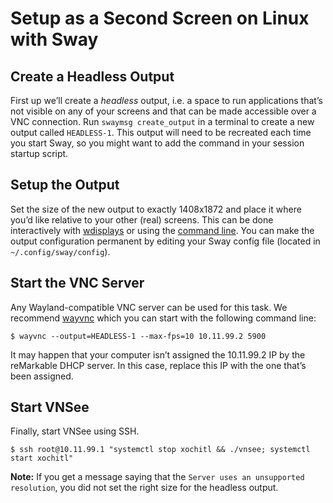 # Setup as a Second Screen on Linux with Sway

## Create a Headless Output

First up we’ll create a _headless_ output, i.e. a space to run applications that’s not visible on any of your screens and that can be made accessible over a VNC connection.
Run `swaymsg create_output` in a terminal to create a new output called `HEADLESS-1`.
This output will need to be recreated each time you start Sway, so you might want to add the command in your session startup script.

## Setup the Output

Set the size of the new output to exactly 1408x1872 and place it where you’d like relative to your other (real) screens.
This can be done interactively with [wdisplays](https://github.com/cyclopsian/wdisplays) or using the [command line](https://man.archlinux.org/man/sway-output.5).
You can make the output configuration permanent by editing your Sway config file (located in `~/.config/sway/config`).

## Start the VNC Server

Any Wayland-compatible VNC server can be used for this task.
We recommend [wayvnc](https://github.com/any1/wayvnc) which you can start with the following command line:

```console
$ wayvnc --output=HEADLESS-1 --max-fps=10 10.11.99.2 5900
```

It may happen that your computer isn’t assigned the 10.11.99.2 IP by the reMarkable DHCP server. In this case, replace this IP with the one that’s been assigned.

## Start VNSee

Finally, start VNSee using SSH.

```console
$ ssh root@10.11.99.1 "systemctl stop xochitl && ./vnsee; systemctl start xochitl"
```

**Note:** If you get a message saying that the `Server uses an unsupported resolution`, you did not set the right size for the headless output.
